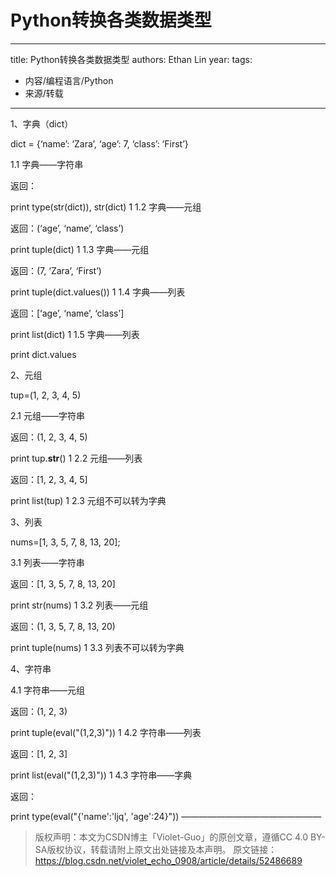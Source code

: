 # Python转换各类数据类型


---
title: Python转换各类数据类型
authors: Ethan Lin
year:
tags:
  - 内容/编程语言/Python 
  - 来源/转载 
---



1、字典（dict）

dict = {‘name’: ‘Zara’, ‘age’: 7, ‘class’: ‘First’}

1.1 字典——字符串

返回：

print type(str(dict)), str(dict)
1
1.2 字典——元组

返回：(‘age’, ‘name’, ‘class’)

print tuple(dict)
1
1.3 字典——元组

返回：(7, ‘Zara’, ‘First’)

print tuple(dict.values())
1
1.4 字典——列表

返回：[‘age’, ‘name’, ‘class’]

print list(dict)
1
1.5 字典——列表

print dict.values



2、元组

tup=(1, 2, 3, 4, 5)

2.1 元组——字符串

返回：(1, 2, 3, 4, 5)

print tup.__str__()
1
2.2 元组——列表

返回：[1, 2, 3, 4, 5]

print list(tup)
1
2.3 元组不可以转为字典



3、列表

nums=[1, 3, 5, 7, 8, 13, 20];

3.1 列表——字符串

返回：[1, 3, 5, 7, 8, 13, 20]

print str(nums)
1
3.2 列表——元组

返回：(1, 3, 5, 7, 8, 13, 20)

print tuple(nums)
1
3.3 列表不可以转为字典



4、字符串

4.1 字符串——元组

返回：(1, 2, 3)

print tuple(eval("(1,2,3)"))
1
4.2 字符串——列表

返回：[1, 2, 3]

print list(eval("(1,2,3)"))
1
4.3 字符串——字典

返回：

print type(eval("{'name':'ljq', 'age':24}"))
————————————————
> 版权声明：本文为CSDN博主「Violet-Guo」的原创文章，遵循CC 4.0 BY-SA版权协议，转载请附上原文出处链接及本声明。
原文链接：https://blog.csdn.net/violet_echo_0908/article/details/52486689